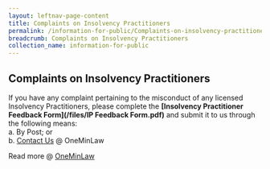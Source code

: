 ```yaml
---
layout: leftnav-page-content
title: Complaints on Insolvency Practitioners
permalink: /information-for-public/Complaints-on-insolvency-practitioners/
breadcrumb: Complaints on Insolvency Practitioners
collection_name: information-for-public
---
```


**Complaints on Insolvency Practitioners**<br>
---
If you have any complaint pertaining to the misconduct of any licensed Insolvency Practitioners, please complete the **[Insolvency Practitioner Feedback Form](/files/IP Feedback Form.pdf)** and submit it to us through the following means:<br>
a. By Post; or <br>
b. <a href="https://eservices.mlaw.gov.sg/enquiry/" target="_blank">Contact Us</a> @ OneMinLaw

Read more @ [OneMinLaw](https://html.com/attributes/a-target/#ixzz6EnRU4yfQ)
<br>
